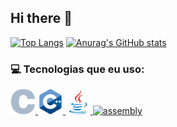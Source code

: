 ## Hi there 👋

[![Top Langs](https://github-readme-stats.vercel.app/api/top-langs/?username=leiturapipoca&layout=donut-vertical&theme=gruvbox)](https://github.com/anuraghazra/github-readme-stats)   [![Anurag's GitHub stats](https://github-readme-stats.vercel.app/api?username=leiturapipoca&show_icons=true&theme=gruvbox)](https://github.com/anuraghazra/github-readme-stats)


### 💻 Tecnologias que eu uso:
<p align="left">
  <a href="https://www.cprogramming.com/" target="_blank" rel="noreferrer">
    <img src="https://raw.githubusercontent.com/devicons/devicon/master/icons/c/c-original.svg" alt="c" width="40" height="40"/>
  </a>

  
  <a href="https://isocpp.org/" target="_blank" rel="noreferrer">
    <img src="https://raw.githubusercontent.com/devicons/devicon/master/icons/cplusplus/cplusplus-original.svg" alt="cplusplus" width="40" height="40"/>
  </a>

  
  <a href="https://www.java.com" target="_blank" rel="noreferrer">
    <img src="https://raw.githubusercontent.com/devicons/devicon/master/icons/java/java-original.svg" alt="java" width="40" height="40"/>
  </a>

  
  <a href="https://en.wikipedia.org/wiki/Assembly_language" target="_blank" rel="noreferrer">
    <img src="https://cdn.jsdelivr.net/gh/devicons/devicon/icons/nasm/nasm-original.svg" alt="assembly" width="40" height="40"/>
  </a>
</p>
